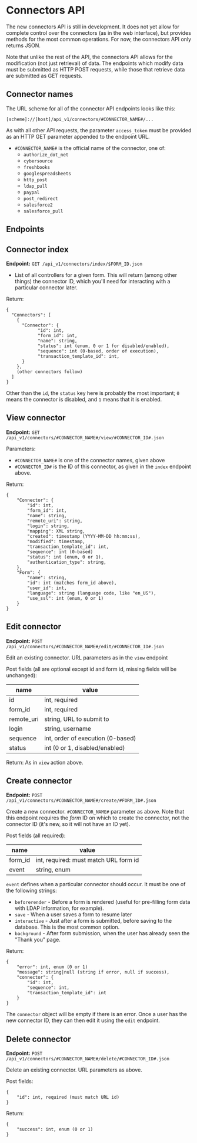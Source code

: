 # Connectors API

The new connectors API is still in development. It does not yet allow for
complete control over the connectors (as in the web interface), but provides
methods for the most common operations. For now, the connectors API only
returns JSON.

Note that unlike the rest of the API, the connectors API allows for the
modification (not just retrieval) of data. The endpoints which modify data
must be submitted as HTTP POST requests, while those that retrieve data are
submitted as GET requests.

## Connector names

The URL scheme for all of the connector API endpoints looks like this:

    [scheme]://[host]/api_v1/connectors/#CONNECTOR_NAME#/...

As with all other API requests, the parameter `access_token` must be provided
as an HTTP GET parameter appended to the endpoint URL.

- `#CONNECTOR_NAME#` is the official name of the connector, one of:
    - `authorize_dot_net`
    - `cybersource`
    - `freshbooks`
    - `googlespreadsheets`
    - `http_post`
    - `ldap_pull`
    - `paypal`
    - `post_redirect`
    - `salesforce2`
    - `salesforce_pull`

## Endpoints

## Connector index

**Endpoint:** `GET /api_v1/connectors/index/$FORM_ID.json`

- List of all controllers for a given form. This will return (among other
  things) the connector ID, which you'll need for interacting with a particular
  connector later.

Return:

    {
      "Connectors": [
        {
          "Connector": {
                "id": int,
                "form_id": int,
                "name": string,
                "status": int (enum, 0 or 1 for disabled/enabled),
                "sequence": int (0-based, order of execution),
                "transaction_template_id": int,
          }
        },
        (other connectors follow)
      ]
    }

Other than the `id`, the `status` key here is probably the most important; `0`
means the connector is disabled, and `1` means that it is enabled.

## View connector

**Endpoint:**  `GET /api_v1/connectors/#CONNECTOR_NAME#/view/#CONNECTOR_ID#.json`

Parameters:

- `#CONNECTOR_NAME#` is one of the connector names, given above
- `#CONNECTOR_ID#` is the ID of this connector, as given in the `index`
  endpoint above.

Return:

    {
        "Connector": {
            "id": int,
            "form_id": int,
            "name": string,
            "remote_uri": string,
            "login": string,
            "mapping": XML string,
            "created": timestamp (YYYY-MM-DD hh:mm:ss),
            "modified": timestamp,
            "transaction_template_id": int,
            "sequence": int (0-based)
            "status": int (enum, 0 or 1),
            "authentication_type": string,
        },
        "Form": {
            "name": string,
            "id": int (matches form_id above),
            "user_id": int,
            "language": string (language code, like "en_US"),
            "use_ssl": int (enum, 0 or 1)
        }
    }


## Edit connector

**Endpoint:**  `POST /api_v1/connectors/#CONNECTOR_NAME#/edit/#CONNECTOR_ID#.json`

Edit an existing connector. URL parameters as in the `view` endpoint

Post fields (all are optional except id and form id, missing fields will be
unchanged):

|name   | value     |
|-------|-----------|
| id    | int, required|
| form_id| int, required|
| remote_uri| string, URL to submit to|
| login|string, username|
| sequence| int, order of execution (0-based)|
| status| int (0 or 1, disabled/enabled)|

Return: As in `view` action above.

## Create connector

**Endpoint:**  `POST /api_v1/connectors/#CONNECTOR_NAME#/create/#FORM_ID#.json`

Create a new connector. `#CONNECTOR_NAME#` parameter as above. Note that this
endpoint requires the *form* ID on which to create the connector, not the
connector ID (it's new, so it will not have an ID yet).

Post fields (all required):

|name       | value     |
|-----------|-----------|
| form_id   | int, required: must match URL form id |
| event     | string, enum |

`event` defines when a particular connector should occur. It must be one of
the following strings:

* `beforerender` - Before a form is rendered (useful for pre-filling form data
  with LDAP information, for example).
* `save` - When a user saves a form to resume later
* `interactive` - Just after a form is submitted, before saving to the
  database. This is the most common option.
* `background` - After form submission, when the user has already seen the
  "Thank you" page.


Return:

    {
        "error": int, enum (0 or 1)
        "message": string|null (string if error, null if success),
        "connector": {
            "id": int,
            "sequence": int,
            "transaction_template_id": int
        }
    }

The `connector` object will be empty if there is an error. Once a user has the
new connector ID, they can then edit it using the `edit` endpoint.

## Delete connector

**Endpoint:**  `POST /api_v1/connectors/#CONNECTOR_NAME#/delete/#CONNECTOR_ID#.json`

Delete an existing connector. URL parameters as above.

Post fields:

    {
        "id": int, required (must match URL id)
    }

Return:

    {
        "success": int, enum (0 or 1)
    }

